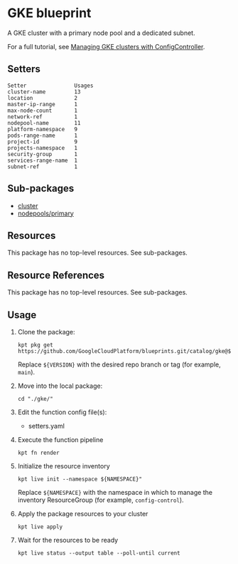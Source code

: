 # GKE blueprint

A GKE cluster with a primary node pool and a dedicated subnet.

For a full tutorial, see
[Managing GKE clusters with ConfigController](https://cloud.google.com/anthos-config-management/docs/tutorials/gke-cluster-blueprint).

## Setters

```
Setter               Usages
cluster-name         13
location             2
master-ip-range      1
max-node-count       1
network-ref          1
nodepool-name        11
platform-namespace   9
pods-range-name      1
project-id           9
projects-namespace   1
security-group       1
services-range-name  1
subnet-ref           1
```

## Sub-packages

- [cluster](/catalog/gke/cluster)
- [nodepools/primary](/catalog/gke/nodepools/primary)

## Resources

This package has no top-level resources. See sub-packages.

## Resource References

This package has no top-level resources. See sub-packages.

## Usage

1.  Clone the package:
    ```
    kpt pkg get https://github.com/GoogleCloudPlatform/blueprints.git/catalog/gke@${VERSION}
    ```
    Replace `${VERSION}` with the desired repo branch or tag
    (for example, `main`).

1.  Move into the local package:
    ```
    cd "./gke/"
    ```

1.  Edit the function config file(s):
    - setters.yaml

1.  Execute the function pipeline
    ```
    kpt fn render
    ```

1.  Initialize the resource inventory
    ```
    kpt live init --namespace ${NAMESPACE}"
    ```
    Replace `${NAMESPACE}` with the namespace in which to manage
    the inventory ResourceGroup (for example, `config-control`).

1.  Apply the package resources to your cluster
    ```
    kpt live apply
    ```

1.  Wait for the resources to be ready
    ```
    kpt live status --output table --poll-until current
    ```

